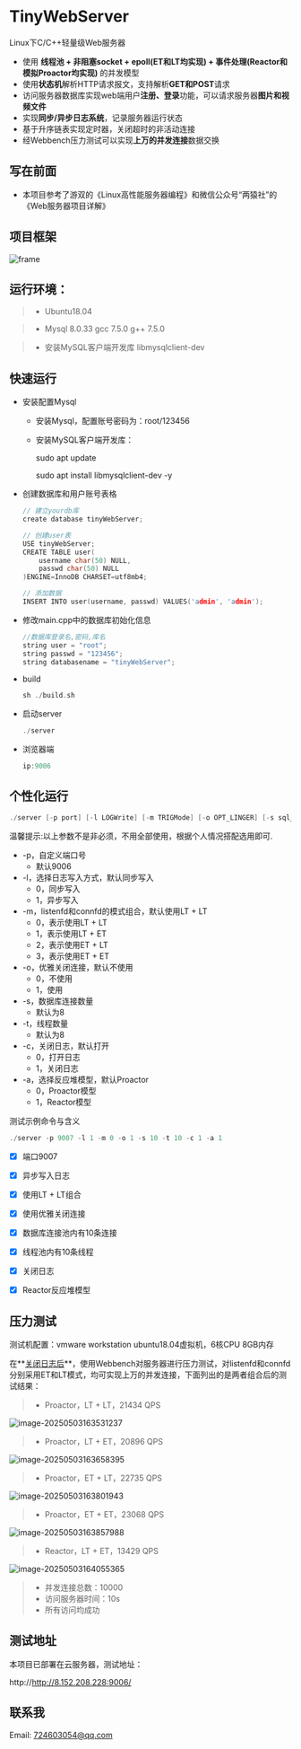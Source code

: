 

TinyWebServer
===============
Linux下C/C++轻量级Web服务器

* 使用 **线程池 + 非阻塞socket + epoll(ET和LT均实现) + 事件处理(Reactor和模拟Proactor均实现)** 的并发模型
* 使用**状态机**解析HTTP请求报文，支持解析**GET和POST**请求
* 访问服务器数据库实现web端用户**注册、登录**功能，可以请求服务器**图片和视频文件**
* 实现**同步/异步日志系统**，记录服务器运行状态
* 基于升序链表实现定时器，关闭超时的非活动连接
* 经Webbench压力测试可以实现**上万的并发连接**数据交换




写在前面
----
* 本项目参考了游双的《Linux高性能服务器编程》和微信公众号“两猿社”的《Web服务器项目详解》




项目框架
-------------
![frame](F:\Zzz\tmp\25\5.1\TinyWebServer-master\root\frame.jpg)

运行环境：
----------
> * Ubuntu18.04

> * Mysql 8.0.33   gcc 7.5.0   g++ 7.5.0

> * 安装MySQL客户端开发库 libmysqlclient-dev



快速运行
------------
* 安装配置Mysql
	* 安装Mysql，配置账号密码为：root/123456
	
	* 安装MySQL客户端开发库：
	
	  sudo apt update          
	
	  sudo apt install libmysqlclient-dev -y
	
* 创建数据库和用户账号表格

    ```C++
    // 建立yourdb库
    create database tinyWebServer;
    
    // 创建user表
    USE tinyWebServer;
    CREATE TABLE user(
        username char(50) NULL,
        passwd char(50) NULL
    )ENGINE=InnoDB CHARSET=utf8mb4;
    
    // 添加数据
    INSERT INTO user(username, passwd) VALUES('admin', 'admin');
    ```

* 修改main.cpp中的数据库初始化信息

    ```C++
    //数据库登录名,密码,库名
    string user = "root";
    string passwd = "123456";
    string databasename = "tinyWebServer";
    ```

* build

    ```C++
    sh ./build.sh
    ```

* 启动server

    ```C++
    ./server
    ```

* 浏览器端

    ```C++
    ip:9006
    ```



个性化运行
------

```C++
./server [-p port] [-l LOGWrite] [-m TRIGMode] [-o OPT_LINGER] [-s sql_num] [-t thread_num] [-c close_log] [-a actor_model]
```

温馨提示:以上参数不是非必须，不用全部使用，根据个人情况搭配选用即可.

* -p，自定义端口号
	* 默认9006
* -l，选择日志写入方式，默认同步写入
	* 0，同步写入
	* 1，异步写入
* -m，listenfd和connfd的模式组合，默认使用LT + LT
	* 0，表示使用LT + LT
	* 1，表示使用LT + ET
  * 2，表示使用ET + LT
  * 3，表示使用ET + ET
* -o，优雅关闭连接，默认不使用
	* 0，不使用
	* 1，使用
* -s，数据库连接数量
	* 默认为8
* -t，线程数量
	* 默认为8
* -c，关闭日志，默认打开
	* 0，打开日志
	* 1，关闭日志
* -a，选择反应堆模型，默认Proactor
	* 0，Proactor模型
	* 1，Reactor模型

测试示例命令与含义

```C++
./server -p 9007 -l 1 -m 0 -o 1 -s 10 -t 10 -c 1 -a 1
```

- [x] 端口9007
- [x] 异步写入日志
- [x] 使用LT + LT组合
- [x] 使用优雅关闭连接
- [x] 数据库连接池内有10条连接
- [x] 线程池内有10条线程
- [x] 关闭日志
- [x] Reactor反应堆模型



压力测试
-------------

测试机配置：vmware workstation ubuntu18.04虚拟机，6核CPU 8GB内存

在**<u>关闭日志后</u>**，使用Webbench对服务器进行压力测试，对listenfd和connfd分别采用ET和LT模式，均可实现上万的并发连接，下面列出的是两者组合后的测试结果：

> * Proactor，LT + LT，21434 QPS

![image-20250503163531237](C:\Users\23级硕士-张梦杰\AppData\Roaming\Typora\typora-user-images\image-20250503163531237.png)

> * Proactor，LT + ET，20896 QPS

![image-20250503163658395](C:\Users\23级硕士-张梦杰\AppData\Roaming\Typora\typora-user-images\image-20250503163658395.png)

> * Proactor，ET + LT，22735 QPS

![image-20250503163801943](C:\Users\23级硕士-张梦杰\AppData\Roaming\Typora\typora-user-images\image-20250503163801943.png)

> * Proactor，ET + ET，23068 QPS

![image-20250503163857988](C:\Users\23级硕士-张梦杰\AppData\Roaming\Typora\typora-user-images\image-20250503163857988.png)

> * Reactor，LT + ET，13429 QPS

![image-20250503164055365](C:\Users\23级硕士-张梦杰\AppData\Roaming\Typora\typora-user-images\image-20250503164055365.png)

> * 并发连接总数：10000
> * 访问服务器时间：10s
> * 所有访问均成功



## 测试地址

本项目已部署在云服务器，测试地址：

http://http://8.152.208.228:9006/



## 联系我

Email: 724603054@qq.com



